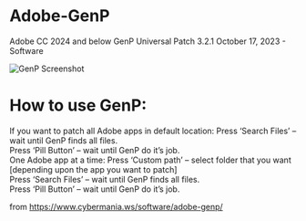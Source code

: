 # Adobe-GenP
Adobe CC 2024 and below GenP Universal Patch 3.2.1
October 17, 2023 - Software

![GenP Screenshot](https://i.ibb.co/kDqWzp1/image.png)

# How to use GenP:

If you want to patch all Adobe apps in default location:
Press ‘Search Files’ – wait until GenP finds all files.<br>
Press ‘Pill Button’ – wait until GenP do it’s job.<br>
One Adobe app at a time:
Press ‘Custom path’ – select folder that you want [depending upon the app you want to patch]<br>
Press ‘Search Files’ – wait until GenP finds all files.<br>
Press ‘Pill Button’ – wait until GenP do it’s job.<br>

from https://www.cybermania.ws/software/adobe-genp/

